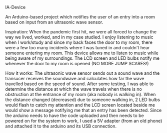 IA-Device

An Arduino-based project which notifies the user of an entry into a room based on input from an ultrasonic wave sensor.

Inspiration: When the pandemic first hit, we were all forced to change the way we lived, worked, and in my case studied. 
  I enjoy listening to music when I work/study and since my back faces the door to my room, there were a few too many incidents where I was tuned in and couldn't hear someone entering my room.
  This device allows me to listen to music while being aware of my surroundings. The LCD screen and LED bulbs notify me whenever the door to my room is opened (NO MORE JUMP SCARES!)
  
How it works: The ultrasonic wave sensor sends out a sound wave and the transucer receives the soundwave and calculates how far the wave travelled based on the speed of sound.
  After some testing, I was able to determine the distance at which the wave travels when there is no obstruction at the entrance of my room (aka nobody is walking in). 
  When the distance changed (decreased) due to someone walking in, 2 LED bulbs would flash to catch my attention and the LCD screen located beside me would show a message notifying me that an entry has been detected. 
  Since the arduino needs to have the code uploaded and then needs to be powered on for the system to work, I used a 5V adapter (from an old phone) and attached it to the arduino and its USB connection. 
